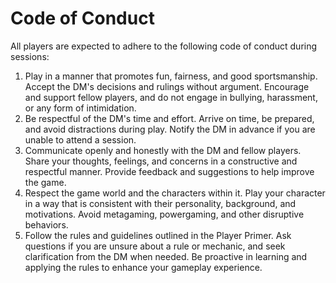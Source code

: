# Code of Conduct

All players are expected to adhere to the following code of conduct during sessions:

1. Play in a manner that promotes fun, fairness, and good sportsmanship. Accept the DM's decisions and rulings without argument. Encourage and support fellow players, and do not engage in bullying, harassment, or any form of intimidation.
1. Be respectful of the DM's time and effort. Arrive on time, be prepared, and avoid distractions during play. Notify the DM in advance if you are unable to attend a session.
1. Communicate openly and honestly with the DM and fellow players. Share your thoughts, feelings, and concerns in a constructive and respectful manner. Provide feedback and suggestions to help improve the game.
1. Respect the game world and the characters within it. Play your character in a way that is consistent with their personality, background, and motivations. Avoid metagaming, powergaming, and other disruptive behaviors.
1. Follow the rules and guidelines outlined in the Player Primer. Ask questions if you are unsure about a rule or mechanic, and seek clarification from the DM when needed. Be proactive in learning and applying the rules to enhance your gameplay experience.
